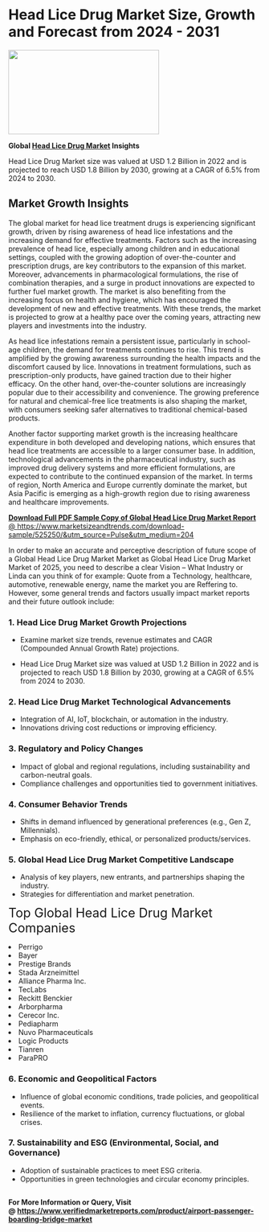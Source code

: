 <H1>Head Lice Drug Market Size, Growth and Forecast from 2024 - 2031</H1><img class="aligncenter size-medium wp-image-584254" src="https://thirdeyenews.in/wp-content/uploads/2024/09/Global-Market-Research-300x168.jpeg" alt="" width="300" height="168" /><p><strong>Global&nbsp;<a href="https://www.marketsizeandtrends.com/download-sample/525250/&amp;utm_source=Pulse&amp;utm_medium=204">Head Lice Drug Market</a> Insights</strong></p><p>Head Lice Drug Market size was valued at USD 1.2 Billion in 2022 and is projected to reach USD 1.8 Billion by 2030, growing at a CAGR of 6.5% from 2024 to 2030.</p><p><h2>Market Growth Insights</h2> <p>The global market for head lice treatment drugs is experiencing significant growth, driven by rising awareness of head lice infestations and the increasing demand for effective treatments. Factors such as the increasing prevalence of head lice, especially among children and in educational settings, coupled with the growing adoption of over-the-counter and prescription drugs, are key contributors to the expansion of this market. Moreover, advancements in pharmacological formulations, the rise of combination therapies, and a surge in product innovations are expected to further fuel market growth. The market is also benefiting from the increasing focus on health and hygiene, which has encouraged the development of new and effective treatments. With these trends, the market is projected to grow at a healthy pace over the coming years, attracting new players and investments into the industry.</p> <p><a href="#"></a></p> <p>As head lice infestations remain a persistent issue, particularly in school-age children, the demand for treatments continues to rise. This trend is amplified by the growing awareness surrounding the health impacts and the discomfort caused by lice. Innovations in treatment formulations, such as prescription-only products, have gained traction due to their higher efficacy. On the other hand, over-the-counter solutions are increasingly popular due to their accessibility and convenience. The growing preference for natural and chemical-free lice treatments is also shaping the market, with consumers seeking safer alternatives to traditional chemical-based products.</p> <p>Another factor supporting market growth is the increasing healthcare expenditure in both developed and developing nations, which ensures that head lice treatments are accessible to a larger consumer base. In addition, technological advancements in the pharmaceutical industry, such as improved drug delivery systems and more efficient formulations, are expected to contribute to the continued expansion of the market. In terms of region, North America and Europe currently dominate the market, but Asia Pacific is emerging as a high-growth region due to rising awareness and healthcare improvements.</p> <p><a href="#"></p><p><span class=""><strong>Download Full PDF Sample Copy of Global Head Lice Drug Market Report</strong> @ <a href="https://www.marketsizeandtrends.com/download-sample/525250/&amp;utm_source=Pulse&amp;utm_medium=204" target="_blank">https://www.marketsizeandtrends.com/download-sample/525250/&amp;utm_source=Pulse&amp;utm_medium=204</a></span></p><p>In order to make an accurate and perceptive description of future scope of a Global&nbsp;Head Lice Drug Market Market as Global&nbsp;Head Lice Drug Market Market of 2025, you need to describe a clear Vision &ndash; What Industry or Linda can you think of for example: Quote from a Technology, healthcare, automotive, renewable energy, name the market you are Reffering to. However, some general trends and factors usually impact market reports and their future outlook include:</p><h3>1.&nbsp;<strong>Head Lice Drug Market Growth Projections</strong></h3><ul><li>Examine market size trends, revenue estimates and CAGR (Compounded Annual Growth Rate) projections.</li><li><p>Head Lice Drug Market size was valued at USD 1.2 Billion in 2022 and is projected to reach USD 1.8 Billion by 2030, growing at a CAGR of 6.5% from 2024 to 2030.</p></li></ul><h3>2.&nbsp;<strong>Head Lice Drug Market Technological Advancements</strong></h3><ul><li>Integration of AI, IoT, blockchain, or automation in the industry.</li><li>Innovations driving cost reductions or improving efficiency.</li></ul><h3>3.&nbsp;<strong>Regulatory and Policy Changes</strong></h3><ul><li>Impact of global and regional regulations, including sustainability and carbon-neutral goals.</li><li>Compliance challenges and opportunities tied to government initiatives.</li></ul><h3>4.&nbsp;<strong>Consumer Behavior Trends</strong></h3><ul><li>Shifts in demand influenced by generational preferences (e.g., Gen Z, Millennials).</li><li>Emphasis on eco-friendly, ethical, or personalized products/services.</li></ul><h3>5.&nbsp;<strong>Global Head Lice Drug Market Competitive Landscape</strong></h3><ul><li>Analysis of key players, new entrants, and partnerships shaping the industry.</li><li>Strategies for differentiation and market penetration.</li></ul><p data-pm-slice="1 1 []"><span style="color: inherit; font-family: inherit; font-size: 25px;">Top Global Head Lice Drug Market Companies</span></p><div class="" data-test-id=""><p><li>Perrigo</li><li> Bayer</li><li> Prestige Brands</li><li> Stada Arzneimittel</li><li> Alliance Pharma Inc.</li><li> TecLabs</li><li> Reckitt Benckier</li><li> Arborpharma</li><li> Cerecor Inc.</li><li> Pediapharm</li><li> Nuvo Pharmaceuticals</li><li> Logic Products</li><li> Tianren</li><li> ParaPRO</li></p></div><h3>6.&nbsp;<strong>Economic and Geopolitical Factors</strong></h3><ul><li>Influence of global economic conditions, trade policies, and geopolitical events.</li><li>Resilience of the market to inflation, currency fluctuations, or global crises.</li></ul><h3>7.&nbsp;<strong>Sustainability and ESG (Environmental, Social, and Governance)</strong></h3><ul><li>Adoption of sustainable practices to meet ESG criteria.</li><li>Opportunities in green technologies and circular economy principles.</li></ul><h2><strong style="font-size: 14px;">For More Information or Query, Visit @&nbsp;</strong><a style="background-color: #ffffff; font-size: 14px;" href="https://www.marketsizeandtrends.com/report/head-lice-drug-market/" target="_blank">https://www.verifiedmarketreports.com/product/airport-passenger-boarding-bridge-market</a></h2>
